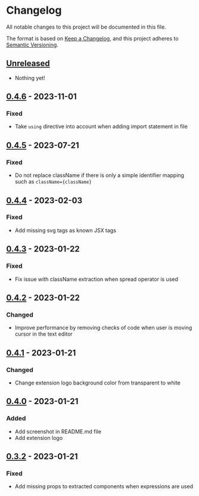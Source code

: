 # Changelog

All notable changes to this project will be documented in this file.

The format is based on [Keep a Changelog](https://keepachangelog.com/en/1.0.0/),
and this project adheres to [Semantic Versioning](https://semver.org/spec/v2.0.0.html).

## [Unreleased]

- Nothing yet!

## [0.4.6] - 2023-11-01

### Fixed

- Take `using` directive into account when adding import statement in file

## [0.4.5] - 2023-07-21

### Fixed

- Do not replace className if there is only a simple identifier mapping such as `className={className}`

## [0.4.4] - 2023-02-03

### Fixed

- Add missing svg tags as known JSX tags

## [0.4.3] - 2023-01-22

### Fixed

- Fix issue with className extraction when spread operator is used

## [0.4.2] - 2023-01-22

### Changed

- Improve performance by removing checks of code when user is moving cursor in the text editor

## [0.4.1] - 2023-01-21

### Changed

- Change extension logo background color from transparent to white

## [0.4.0] - 2023-01-21

### Added

- Add screenshot in README.md file
- Add extension logo

## [0.3.2] - 2023-01-21

### Fixed

- Add missing props to extracted components when expressions are used

[unreleased]: https://github.com/dimitribarbot/tailwind-styled-components-extractor/compare/v0.4.6...HEAD
[0.4.6]: https://github.com/dimitribarbot/tailwind-styled-components-extractor/compare/v0.4.5...v0.4.6
[0.4.5]: https://github.com/dimitribarbot/tailwind-styled-components-extractor/compare/v0.4.4...v0.4.5
[0.4.4]: https://github.com/dimitribarbot/tailwind-styled-components-extractor/compare/v0.4.3...v0.4.4
[0.4.3]: https://github.com/dimitribarbot/tailwind-styled-components-extractor/compare/v0.4.2...v0.4.3
[0.4.2]: https://github.com/dimitribarbot/tailwind-styled-components-extractor/compare/v0.4.1...v0.4.2
[0.4.1]: https://github.com/dimitribarbot/tailwind-styled-components-extractor/compare/v0.4.0...v0.4.1
[0.4.0]: https://github.com/dimitribarbot/tailwind-styled-components-extractor/compare/v0.3.2...v0.4.0
[0.3.2]: https://github.com/dimitribarbot/tailwind-styled-components-extractor/compare/b72f621adfcd460d7f15241dea247ebaa074dbea...v0.3.2
